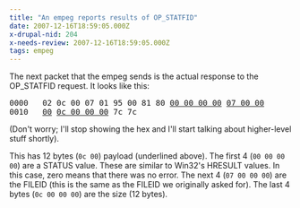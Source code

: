 ```yaml
---
title: "An empeg reports results of OP_STATFID"
date: 2007-12-16T18:59:05.000Z
x-drupal-nid: 204
x-needs-review: 2007-12-16T18:59:05.000Z
tags: empeg
---
```

The next packet that the empeg sends is the actual response to the OP_STATFID request. It looks like this:

<pre>0000   02 0c 00 07 01 95 00 81 80 <u>00 00 00 00</u> <u>07 00 00</u>
0010   <u>00</u> <u>0c 00 00 00</u> 7c 7c</pre>

(Don't worry; I'll stop showing the hex and I'll start talking about higher-level stuff shortly).

This has 12 bytes (`0c 00`) payload (underlined above). The first 4 (`00 00 00 00`) are a STATUS value. These are similar to Win32's HRESULT values. In this case, zero means that there was no error. The next 4 (`07 00 00 00`) are the FILEID (this is the same as the FILEID we originally asked for). The last 4 bytes (`0c 00 00 00`) are the size (12 bytes).
